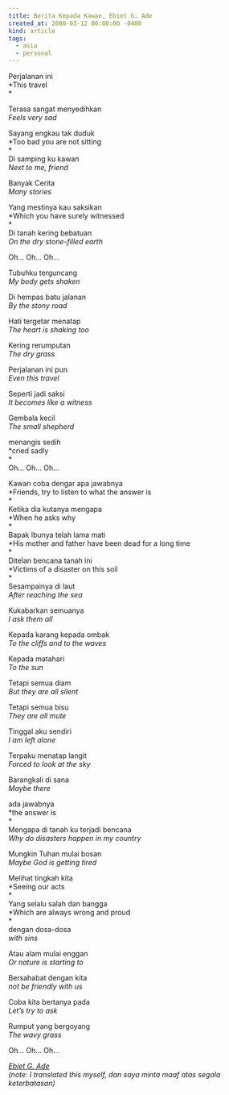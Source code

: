 ```yaml
---
title: Berita Kepada Kawan, Ebiet G. Ade
created_at: 2008-03-12 00:00:00 -0400
kind: article
tags:
  - asia
  - personal
---
```


Perjalanan ini\
 *This travel\
*

Terasa sangat menyedihkan\
 *Feels very sad*

Sayang engkau tak duduk\
 *Too bad you are not sitting\
*\
 Di samping ku kawan\
 *Next to me, friend*

Banyak Cerita\
 *Many stories*

Yang mestinya kau saksikan\
 *Which you have surely witnessed\
*\
 Di tanah kering bebatuan\
 *On the dry stone-filled earth*

Oh… Oh… Oh…

Tubuhku terguncang\
 *My body gets shaken*

Di hempas batu jalanan\
 *By the stony road*

Hati tergetar menatap\
 *The heart is shaking too*

Kering rerumputan\
 *The dry grass*

Perjalanan ini pun\
 *Even this travel*

Seperti jadi saksi\
 *It becomes like a witness*

Gembala kecil\
 *The small shepherd*

menangis sedih\
 *cried sadly\
*\
 Oh… Oh… Oh…

Kawan coba dengar apa jawabnya\
 *Friends, try to listen to what the answer is\
*\
 Ketika dia kutanya mengapa\
 *When he asks why\
*\
 Bapak Ibunya telah lama mati\
 *His mother and father have been dead for a long time\
*\
 Ditelan bencana tanah ini\
 *Victims of a disaster on this soil\
*\
 Sesampainya di laut\
 *After reaching the sea*

Kukabarkan semuanya\
 *I ask them all*

Kepada karang kepada ombak\
 *To the cliffs and to the waves*

Kepada matahari\
 *To the sun*

Tetapi semua diam\
 *But they are all silent*

Tetapi semua bisu\
 *They are all mute*

Tinggal aku sendiri\
 *I am left alone*

Terpaku menatap langit\
 *Forced to look at the sky*

Barangkali di sana\
 *Maybe there*

ada jawabnya\
 *the answer is\
*\
 Mengapa di tanah ku terjadi bencana\
 *Why do disasters happen in my country*

Mungkin Tuhan mulai bosan\
 *Maybe God is getting tired*

Melihat tingkah kita\
 *Seeing our acts\
*\
 Yang selalu salah dan bangga\
 *Which are always wrong and proud\
*\
 dengan dosa-dosa\
 *with sins*

Atau alam mulai enggan\
 *Or nature is starting to*

Bersahabat dengan kita\
 *not be friendly with us*

Coba kita bertanya pada\
 *Let’s try to ask*

Rumput yang bergoyang\
 *The wavy grass*

Oh… Oh… Oh…

*[Ebiet G. Ade](http://en.wikipedia.org/wiki/Ebiet_G._Ade)*\
 *(note: I translated this myself, dan saya minta maaf atas segala
keterbatasan)*

